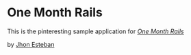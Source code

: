 # One Month Rails

This is the pinteresting sample application for
[*One Month Rails*](http://onemonthrails.com)

by [Jhon Esteban](SpaceHelmetman)